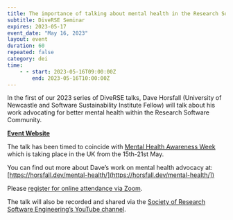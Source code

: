```yaml
---
title: The importance of talking about mental health in the Research Software Engineering community
subtitle: DiveRSE Seminar
expires: 2023-05-17
event_date: "May 16, 2023"
layout: event
duration: 60
repeated: false
category: dei
time:
    - - start: 2023-05-16T09:00:00Z
        end: 2023-05-16T10:00:00Z
---
```


In the first of our 2023 series of DiveRSE talks, Dave Horsfall (University of Newcastle and Software
Sustainability Institute Fellow) will talk about his work advocating for better mental health within the
Research Software Community.

[**Event Website**](https://diverse-rse.github.io/events/2023-05-16)

The talk has been timed to coincide with [Mental Health Awareness Week](https://www.mentalhealth.org.uk/our-work/public-engagement/mental-health-awareness-week-about) which is taking place in the
UK from the 15th-21st May.

You can find out more about Dave’s work on mental health advocacy at: [https://horsfall.dev/mental-health/](https://horsfall.dev/mental-health/])

Please [register for online attendance via Zoom](https://imperial-ac-uk.zoom.us/meeting/register/tJMuf-CrqTkuGdZFrZkMGqB_TsM3nsRVKSYl#/registration). 

The talk will also be recorded and shared via the
[Society of Research Software Engineering’s YouTube channel](https://www.youtube.com/@societyofresearchsoftwaree5863).

